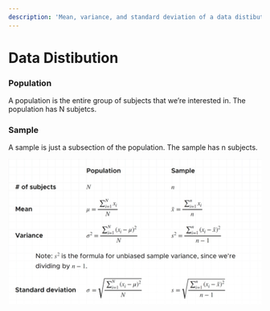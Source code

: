 ```yaml
---
description: 'Mean, variance, and standard deviation of a data distibution'
---
```


# Data Distibution

### Population

A population is the entire group of subjects that we’re interested in. The population has N subjetcs.

### Sample

A sample is just a subsection of the population. The sample has n subjects.

![Mean, Variance, and Standard Deviation Formulas](../.gitbook/assets/1%20%2823%29.jpg)


